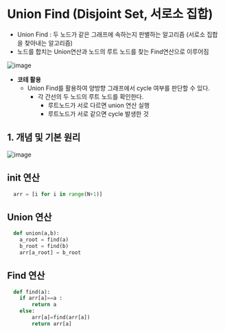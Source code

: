 # Union Find (Disjoint Set, 서로소 집합)
-  Union Find : 두 노드가 같은 그래프에 속하는지 판별하는 알고리즘 (서로소 집합을 찾아내는 알고리즘)
  -  노드를 합치는 Union연산과 노드의 루트 노드를 찾는 Find연산으로 이루어짐

![image](https://github.com/AAISSJ/AlgorithmStudy/assets/76966915/4b7f9c95-171c-4818-8df2-ece956eb01ca)


- **코테 활용**
  - Union Find를 활용하여 양방향 그래프에서 cycle 여부를 판단할 수 있다.
    - 각 간선의 두 노드의 루트 노드를 확인한다.
      - 루트노드가 서로 다르면 union 연산 실행
      - 루트노드가 서로 같으면 cycle 발생한 것
## 1. 개념 및 기본 원리 
![image](https://github.com/AAISSJ/AlgorithmStudy/assets/76966915/7260d13f-1b8d-4d3b-9341-afb24a4117e2)

## init 연산
``` python
  arr = [i for i in range(N+1)]
```
## Union 연산  
``` python
  def union(a,b):
    a_root = find(a)
    b_root = find(b)
    arr[a_root] = b_root
```
## Find 연산
``` python
  def find(a):
    if arr[a]==a :
        return a 
    else: 
        arr[a]=find(arr[a])
        return arr[a]
```
